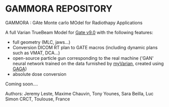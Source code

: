 # GAMMORA REPOSITORY
GAMMORA : GAte Monte carlo MOdel for Radiothapy Applications

A full Varian TrueBeam Model for [Gate v9.0](https://github.com/OpenGATE/Gate) with the following features:
- full geometry (MLC, jaws...)
- Conversion DICOM RT plan to GATE macros (including dynamic plans such as VMAT, DCA...)
- open-source particle gun corresponding to the real machine ('GAN' neural network trained on the data furnished by [myVarian](https://www.myvarian.com/), created using [GAGA](https://github.com/dsarrut/gaga))
- absolute dose conversion

Coming soon....




Authors: Jeremy Leste, Maxime Chauvin, Tony Younes, Sara Beilla, Luc Simon
CRCT, Toulouse, France
